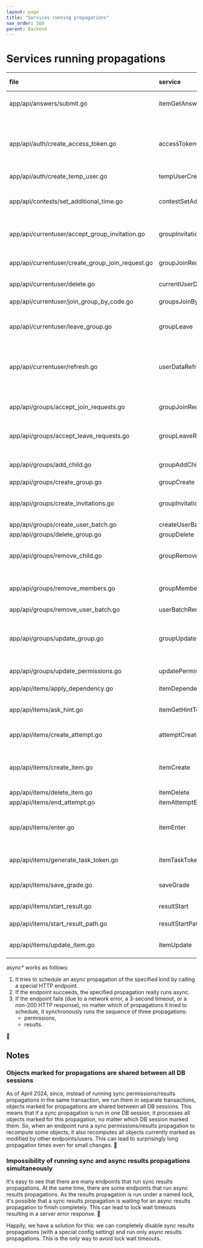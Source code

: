 ```yaml
---
layout: page
title: "Services running propagations"
nav_order: 560
parent: Backend
---
```

# Services running propagations

| file                                             | service                  | groups ancestors                                                                                        | items ancestors                                   | permissions                                                                                                                                | results                                                                     |
|:-------------------------------------------------|:-------------------------|:--------------------------------------------------------------------------------------------------------|:--------------------------------------------------|:-------------------------------------------------------------------------------------------------------------------------------------------|:----------------------------------------------------------------------------|
| app/api/answers/submit.go                        | itemGetAnswerToken       |                                                                                                         |                                                   | sync (if at least one item is unlocked by the results propagation)                                                                         | sync                                                                        |
| app/api/auth/create_access_token.go              | accessTokenCreate        | sync (if the code is given)                                                                             |                                                   | sync (if new badges are loaded and 'group_membership' permissions are removed or at least one item is unlocked by the results propagation) | sync (if new badges are loaded)                                             |
| app/api/auth/create_temp_user.go                 | tempUserCreate           | sync                                                                                                    |                                                   |                                                                                                                                            |                                                                             |
| app/api/contests/set_additional_time.go          | contestSetAdditionalTime | sync (if groups_groups.expires_at is changed)                                                           |                                                   | sync (if groups_groups.expires_at is changed and at least one item is unlocked by the results propagation)                                 | sync (if groups_groups.expires_at is changed)                               |
| app/api/currentuser/accept_group_invitation.go   | groupInvitationAccept    | sync (if the group is not a team)                                                                       |                                                   | sync (if at least one item is unlocked by the results propagation)                                                                         | sync (if the group is not a team)                                           |
| app/api/currentuser/create_group_join_request.go | groupJoinRequestCreate   | sync (if the request is automatically accepted and the group is not a team)                             |                                                   | sync (if at least one item is unlocked by the results propagation)                                                                         | sync (if the request is automatically accepted and the group is not a team) |
| app/api/currentuser/delete.go                    | currentUserDeletion      | sync                                                                                                    |                                                   |                                                                                                                                            |                                                                             |
| app/api/currentuser/join_group_by_code.go        | groupsJoinByCode         | sync (if the group is not a team)                                                                       |                                                   | sync (if at least one item is unlocked by the results propagation)                                                                         | sync (if the group is not a team)                                           |
| app/api/currentuser/leave_group.go               | groupLeave               | sync (if the group is not a team)                                                                       |                                                   | sync (if 'group_membership' permissions are removed)                                                                                       |                                                                             |
| app/api/currentuser/refresh.go                   | userDataRefresh          | sync (if new badges are loaded)                                                                         |                                                   | sync (if new badges are loaded and 'group_membership' permissions are removed or at least one item is unlocked by the results propagation) | sync (if new badges are loaded)                                             |
| app/api/groups/accept_join_requests.go           | groupJoinRequestsAccept  | sync (if there are join requests to accept and the group is not a team)                                 |                                                   | sync (if at least one item is unlocked by the results propagation)                                                                         | sync (if there are join requests to accept and the group is not a team)     |
| app/api/groups/accept_leave_requests.go          | groupLeaveRequestsAccept | sync (if there are leave requests to accept and the group is not a team)                                |                                                   | sync (if there are leave requests to accept and 'group_membership' permissions are removed)                                                |                                                                             |
| app/api/groups/add_child.go                      | groupAddChild            | sync                                                                                                    |                                                   | sync (if at least one item is unlocked by the results propagation)                                                                         | sync                                                                        |
| app/api/groups/create_group.go                   | groupCreate              | sync                                                                                                    |                                                   |                                                                                                                                            |                                                                             |
| app/api/groups/create_invitations.go             | groupInvitationsCreate   | sync (if at least one join request is automatically accepted and the group is not a team)               |                                                   | sync (if at least one item is unlocked by the results propagation)                                                                         | sync (if at least one join request is automatically accepted)               |
| app/api/groups/create_user_batch.go              | createUserBatch          | sync                                                                                                    |                                                   |                                                                                                                                            |                                                                             |
| app/api/groups/delete_group.go                   | groupDelete              | sync                                                                                                    |                                                   | sync                                                                                                                                       |                                                                             |
| app/api/groups/remove_child.go                   | groupRemoveChild         | sync                                                                                                    |                                                   | sync (if a child group is deleted or 'group_membership' permissions are removed)                                                           |                                                                             |
| app/api/groups/remove_members.go                 | groupMembersRemove       | sync (if at least one member is removed)                                                                |                                                   | sync (if at least one member is removed and 'group_membership' permissions are removed)                                                    |                                                                             |
| app/api/groups/remove_user_batch.go              | userBatchRemove          | sync                                                                                                    |                                                   |                                                                                                                                            |                                                                             |
| app/api/groups/update_group.go                   | groupUpdate              | sync (if group members are removed because of approval rules strengthening and the group is not a team) |                                                   | sync (if group members are removed because of approval rules strengthening and 'group_membership' permissions are removed)                 |                                                                             |
| app/api/groups/update_permissions.go             | updatePermissions        |                                                                                                         |                                                   | sync                                                                                                                                       | sync (if 'can_view' or 'is_owner' is changed)                               |
| app/api/items/apply_dependency.go                | itemDependencyApply      |                                                                                                         |                                                   | sync (if at least one item is unlocked)                                                                                                    | sync (if at least one item is unlocked)                                     |
| app/api/items/ask_hint.go                        | itemGetHintToken         |                                                                                                         |                                                   | sync (if at least one item is unlocked by the results propagation)                                                                         | sync                                                                        |
| app/api/items/create_attempt.go                  | attemptCreate            |                                                                                                         |                                                   | sync (if at least one item is unlocked by the results propagation)                                                                         | sync                                                                        |
| app/api/items/create_item.go                     | itemCreate               |                                                                                                         | sync (if at least one items_items row is created) | async*                                                                                                                                     | async*                                                                      |
| app/api/items/delete_item.go                     | itemDelete               |                                                                                                         | sync                                              | sync                                                                                                                                       | sync                                                                        |
| app/api/items/end_attempt.go                     | itemAttemptEnd           | sync                                                                                                    |                                                   |                                                                                                                                            |                                                                             |
| app/api/items/enter.go                           | itemEnter                | sync (if items.participants_group_id is not null)                                                       |                                                   | sync (if items.participants_group_id is not null and at least one item is unlocked by the results propagation)                             | sync (if items.participants_group_id is not null)                           |
| app/api/items/generate_task_token.go             | itemTaskTokenGenerate    |                                                                                                         |                                                   | sync (if at least one item is unlocked by the results propagation)                                                                         | sync                                                                        |
| app/api/items/save_grade.go                      | saveGrade                |                                                                                                         |                                                   | sync (if at least one item is unlocked by the results propagation)                                                                         | sync                                                                        |
| app/api/items/start_result.go                    | resultStart              |                                                                                                         |                                                   |                                                                                                                                            | async* (if the result is inserted or updated)                               |
| app/api/items/start_result_path.go               | resultStartPath          |                                                                                                         |                                                   |                                                                                                                                            | async* (if the result are to be inserted)                                   |
| app/api/items/update_item.go                     | itemUpdate               |                                                                                                         | sync (if children are modified)                   | async* (if children are modified)                                                                                                          | async* (if children/no_score/validation_type are modified)                  |

async* works as follows:
1. It tries to schedule an async propagation of the specified kind by calling a special HTTP endpoint.
2. If the endpoint succeeds, the specified propagation really runs async.
3. If the endpoint fails (due to a network error, a 3-second timeout, or a non-200 HTTP response), no matter which of propagations it tried to schedule, it synchronously runs the sequence of three propagations:
   - permissions,
   - results.

🤷

## Notes

### Objects marked for propagations are shared between all DB sessions

As of April 2024, since, instead of running sync permissions/results propagations in the same transaction, we run them in separate transactions, objects marked for propagations are shared between all DB sessions. This means that if a sync propagation is run in one DB session, it processes all objects marked for this propagation, no matter which DB session marked them. So, when an endpoint runs a sync permissions/results propagation to recompute some objects, it also recomputes all objects currently marked as modified by other endpoints/users. This can lead to surprisingly long propagation times even for small changes. 🤷

### Impossibility of running sync and async results propagations simultaneously
It's easy to see that there are many endpoints that run sync results propagations. At the same time, there are some endpoints that run async results propagations. As the results propagation is run under a named lock, it's possible that a sync results propagation is waiting for an async results propagation to finish completely. This can lead to lock wait timeouts resulting in a server error response. 🤷

Happily, we have a solution for this: we can completely disable sync results propagations (with a special config setting) and run only async results propagations. This is the only way to avoid lock wait timeouts.
